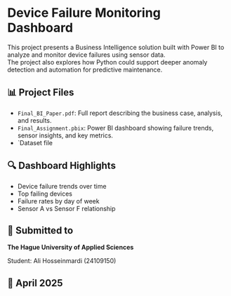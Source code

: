 # Device Failure Monitoring Dashboard

This project presents a Business Intelligence solution built with Power BI to analyze and monitor device failures using sensor data.  
The project also explores how Python could support deeper anomaly detection and automation for predictive maintenance.

## 📊 Project Files

- `Final_BI_Paper.pdf`: Full report describing the business case, analysis, and results.
- `Final_Assignment.pbix`: Power BI dashboard showing failure trends, sensor insights, and key metrics.
- `Dataset file

## 🔍 Dashboard Highlights

- Device failure trends over time
- Top failing devices
- Failure rates by day of week
- Sensor A vs Sensor F relationship

## 🏫 Submitted to
**The Hague University of Applied Sciences**  

Student: Ali Hosseinmardi (24109150)

## 📅 April 2025


